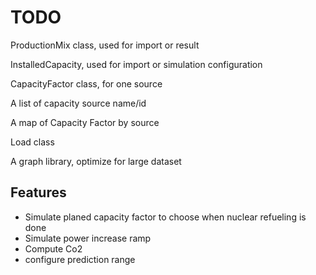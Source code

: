 TODO
====

ProductionMix class, used for import or result

InstalledCapacity, used for import or simulation configuration

CapacityFactor class, for one source

A list of capacity source name/id

A map of Capacity Factor by source

Load class

A graph library, optimize for large dataset



Features
--------

- Simulate planed capacity factor to choose when nuclear refueling is done
- Simulate power increase ramp
- Compute Co2
- configure prediction range

